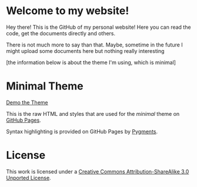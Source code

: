# Welcome to my website! 

Hey there! This is the GitHub of my personal website! Here you can read the code, get the documents directly and others. 

There is not much more to say than that. Maybe, sometime in the future I might upload some documents here but nothing really interesting

[the information below is about the theme I'm using, which is minimal]
# Minimal Theme

[Demo the Theme](http://orderedlist.github.com/minimal/)

This is the raw HTML and styles that are used for the *minimal* theme on [GitHub Pages](http://pages.github.com/).

Syntax highlighting is provided on GitHub Pages by [Pygments](http://pygments.org).

# License

This work is licensed under a [Creative Commons Attribution-ShareAlike 3.0 Unported License](http://creativecommons.org/licenses/by-sa/3.0/).



